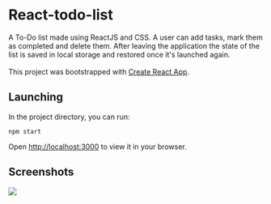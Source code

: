 # React-todo-list

A To-Do list made using ReactJS and CSS. A user can add tasks, mark them as completed and delete them. After leaving the application the state of the list is saved in local storage and restored once it's launched again.<br><br>
This project was bootstrapped with [Create React App](https://github.com/facebook/create-react-app).

## Launching

In the project directory, you can run:
```
npm start
```
Open [http://localhost:3000](http://localhost:3000) to view it in your browser.

## Screenshots
<img src="screenshots/1.png">
